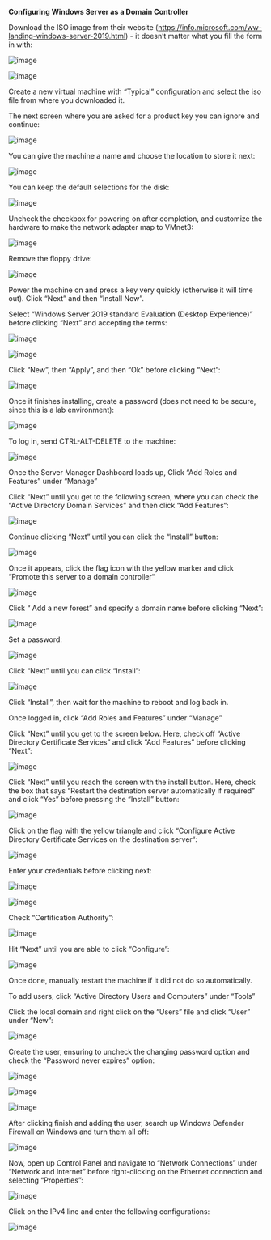 
**Configuring Windows Server as a Domain Controller**

Download the ISO image from their website (https://info.microsoft.com/ww-landing-windows-server-2019.html)  - it doesn’t matter what you fill the form in with:

![image](https://github.com/Samin325/Home-Lab-Blue/assets/88060791/1ab65207-418c-40cc-b9c5-1a339d38714c)

![image](https://github.com/Samin325/Home-Lab-Blue/assets/88060791/002245be-68d6-4eaa-8b94-44823685fa32)

Create a new virtual machine with “Typical” configuration and select the iso file from where you downloaded it.

The next screen where you are asked for a product key you can ignore and continue:

![image](https://github.com/Samin325/Home-Lab-Blue/assets/88060791/7043bcd7-4960-4c4b-b4f6-e31ae0f05622)

You can give the machine a name and choose the location to store it next:

![image](https://github.com/Samin325/Home-Lab-Blue/assets/88060791/832c5a24-5e24-43ac-beb2-9248262bb9fe)

You can keep the default selections for the disk:

![image](https://github.com/Samin325/Home-Lab-Blue/assets/88060791/b1994db0-266c-4a0d-b823-0812233da524)

Uncheck the checkbox for powering on after completion, and customize the hardware to make the network adapter map to VMnet3:

![image](https://github.com/Samin325/Home-Lab-Blue/assets/88060791/58bac71e-dc4f-470b-b497-7caf5a40bb18)

Remove the floppy drive:

![image](https://github.com/Samin325/Home-Lab-Blue/assets/88060791/fc329404-fc88-4f61-b903-ff13df914b91)

Power the machine on and press a key very quickly (otherwise it will time out). Click “Next” and then “Install Now”. 

Select “Windows Server 2019 standard Evaluation (Desktop Experience)” before clicking “Next” and accepting the terms:

![image](https://github.com/Samin325/Home-Lab-Blue/assets/88060791/2ca8b1e3-86c7-413f-bf6d-b3323402d783)

![image](https://github.com/Samin325/Home-Lab-Blue/assets/88060791/09409d33-b52a-4685-b070-45bd1a87369d)

Click “New”, then “Apply”, and then “Ok” before clicking “Next”:

![image](https://github.com/Samin325/Home-Lab-Blue/assets/88060791/d07deedd-a620-46fb-ade7-520c0a6abd5c)

Once it finishes installing, create a password (does not need to be secure, since this is a lab environment):

![image](https://github.com/Samin325/Home-Lab-Blue/assets/88060791/1a3e1a6f-23ff-4abe-b44e-19ce31b78f67)

To log in, send CTRL-ALT-DELETE to the machine:

![image](https://github.com/Samin325/Home-Lab-Blue/assets/88060791/7ced14ea-cc9f-4ae8-b74f-c1c85249acce)

Once the Server Manager Dashboard loads up, Click “Add Roles and Features” under “Manage” 

Click “Next” until you get to the following screen, where you can check the “Active Directory Domain Services” and then click “Add Features“:

![image](https://github.com/Samin325/Home-Lab-Blue/assets/88060791/1d5f4496-605c-461e-9437-c4f12a1afd47)

Continue clicking “Next” until you can click the “Install” button:

![image](https://github.com/Samin325/Home-Lab-Blue/assets/88060791/df0d6354-55df-4f2c-b85f-0957619d1b8f)

Once it appears, click the flag icon with the yellow marker and click “Promote this server to a domain controller“

![image](https://github.com/Samin325/Home-Lab-Blue/assets/88060791/d8f5b69f-f9aa-48e9-966c-705cc1793761)

Click “ Add a new forest” and specify a domain name before clicking “Next”:

![image](https://github.com/Samin325/Home-Lab-Blue/assets/88060791/55d42f35-6fb7-475d-8962-7183ac5fcb5d)

Set a password:

![image](https://github.com/Samin325/Home-Lab-Blue/assets/88060791/22e64131-40a5-4c8b-b370-2df3f6a04086)

Click “Next” until you can click “Install”:

![image](https://github.com/Samin325/Home-Lab-Blue/assets/88060791/4830432e-75f2-4ea9-99fa-c5ca4b982094)

Click “Install”, then wait for the machine to reboot and log back in. 

Once logged in, click “Add Roles and Features” under “Manage”

Click “Next” until you get to the screen below. Here, check off “Active Directory Certificate Services” and click “Add Features” before clicking “Next”:

![image](https://github.com/Samin325/Home-Lab-Blue/assets/88060791/75e5d7c1-ec89-4b20-a8c7-d6593a922ac3)

Click “Next” until you reach the screen with the install button. Here, check the box that says “Restart the destination server automatically if required” and click “Yes” before pressing the “Install” button:

![image](https://github.com/Samin325/Home-Lab-Blue/assets/88060791/9a908842-ba9b-4115-86f0-f37c67cc6739)

Click on the flag with the yellow triangle and click “Configure Active Directory Certificate Services on the destination server“:

![image](https://github.com/Samin325/Home-Lab-Blue/assets/88060791/bfadda5d-1cb2-4fa9-9973-d13ff91712af)

Enter your credentials before clicking next:

![image](https://github.com/Samin325/Home-Lab-Blue/assets/88060791/fac93f9b-0778-4f01-924c-d0204e4a0e49)

![image](https://github.com/Samin325/Home-Lab-Blue/assets/88060791/07de43be-deff-42d4-a62c-fa38ccdd788a)

Check “Certification Authority”:

![image](https://github.com/Samin325/Home-Lab-Blue/assets/88060791/38d39c84-48ac-4dfc-949b-c7547fd63bcf)

Hit “Next” until you are able to click “Configure”:

![image](https://github.com/Samin325/Home-Lab-Blue/assets/88060791/897ae37b-a80e-4a46-8853-a15272b52596)

Once done, manually restart the machine if it did not do so automatically.

To add users, click “Active Directory Users and Computers” under “Tools”

Click the local domain and right click on the “Users” file and click “User” under “New”:

![image](https://github.com/Samin325/Home-Lab-Blue/assets/88060791/98791850-ea81-42d8-828b-461d2da6af70)

Create the user, ensuring to uncheck the changing password option and check the “Password never expires” option:

![image](https://github.com/Samin325/Home-Lab-Blue/assets/88060791/5a3863ea-1181-4935-a032-9e92a2e82c2a)

![image](https://github.com/Samin325/Home-Lab-Blue/assets/88060791/9fb07eb1-b9ef-45f4-9a33-0e7c5264c1fa)

![image](https://github.com/Samin325/Home-Lab-Blue/assets/88060791/879b9a2a-e510-4cad-8867-50204488f817)

After clicking finish and adding the user, search up Windows Defender Firewall on Windows and turn them all off:

![image](https://github.com/Samin325/Home-Lab-Blue/assets/88060791/15f77c88-fb6c-498f-8309-6229c232a371)

Now, open up Control Panel and navigate to “Network Connections” under “Network and Internet” before right-clicking on the Ethernet connection and selecting “Properties”:

![image](https://github.com/Samin325/Home-Lab-Blue/assets/88060791/123fa0e9-6fb0-4647-948c-8ea6c4ec7942)

Click on the IPv4 line and enter the following configurations:

![image](https://github.com/Samin325/Home-Lab-Blue/assets/88060791/10fef409-969d-4051-99f8-a3fb1c38bf42)
